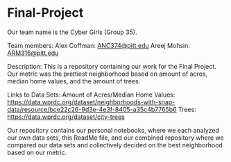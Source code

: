 # Final-Project
Our team name is the Cyber Girls (Group 35).

Team members:
Alex Coffman: ANC374@pitt.edu
Areej Mohsin: ARM316@pitt.edu

Description:
This is a repository containing our work for the Final Project. Our metric was the prettiest neighborhood based on amount of acres, median home values, and the amount of trees.

Links to Data Sets:
Amount of Acres/Median Home Values: https://data.wprdc.org/dataset/neighborhoods-with-snap-data/resource/bce22c26-9d3e-4e3f-8405-a35c4b7765b6
Trees: https://data.wprdc.org/dataset/city-trees

Our repository contains our personal notebooks, where we each analyzed our own data sets, this ReadMe file, and our combined repository where we compared our data sets and collectively decided on the best neighborhood based on our metric.


